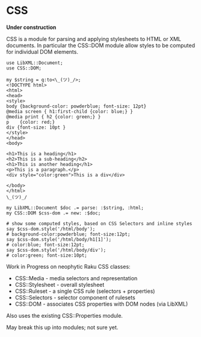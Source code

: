 # CSS

**Under construction**

CSS is a module for parsing and applying stylesheets to HTML or XML documents. In particular the
CSS::DOM module allow styles to be computed for individual DOM elements.

    use LibXML::Document;
    use CSS::DOM;

    my $string = q:to<\_(ツ)_/>;
    <!DOCTYPE html>
    <html>
    <head>
    <style>
    body {background-color: powderblue; font-size: 12pt}
    @media screen { h1:first-child {color: blue;} }
    @media print { h2 {color: green;} }
    p    {color: red;}
    div {font-size: 10pt }
    </style>
    </head>
    <body>

    <h1>This is a heading</h1>
    <h2>This is a sub-heading</h2>
    <h1>This is another heading</h1>
    <p>This is a paragraph.</p>
    <div style="color:green">This is a div</div>

    </body>
    </html>
    \_(ツ)_/

    my LibXML::Document $doc .= parse: :$string, :html;
    my CSS::DOM $css-dom .= new: :$doc;

    # show some computed styles, based on CSS Selectors and inline styles
    say $css-dom.style('/html/body');
    # background-color:powderblue; font-size:12pt;
    say $css-dom.style('/html/body/h1[1]');
    # color:blue; font-size:12pt;
    say $css-dom.style('/html/body/div');
    # color:green; font-size:10pt;

Work in Progress on neophytic Raku CSS classes:

 - CSS::Media - media selectors and representation
 - CSS::Stylesheet - overall stylesheet
 - CSS::Ruleset - a single CSS rule (selectors + properties)
 - CSS::Selectors - selector component of rulesets
 - CSS::DOM - associates CSS properties with DOM nodes (via LibXML)

Also uses the existing CSS::Properties module.

May break this up into modules; not sure yet.
